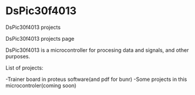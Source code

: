 # DsPic30f4013
DsPic30f4013 projects

DsPic30f4013 projects page

DsPic30f4013 is a microcontroller for procesing data and signals, and other purposes.


List of projects:

-Trainer board in proteus software(and pdf for bunr)
-Some projects in this microcontroler(coming soon)
